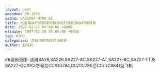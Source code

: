 ```yaml
---
layout: post
amendno: 39-1850
cadno: CAD1997-MTRO-01
title: 检查操纵杆俯仰滚动轴承和升降舵操纵杆端轴承
date: 1997-02-21 00:00:00 +0800
effdate: 1997-02-28 00:00:00 +0800
tag: MTRO
categories: 民航中南管理局适航处
author: 赵燕莉
---
```


##适用范围:
适用SA26,SA226,SA227-AC,SA227-AT,SA227-BC,SA227-TT及SA227-CC/DC(序号为CC/DD784,CC/DC790至CC/DC884)型飞机

